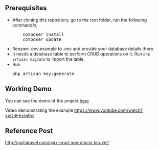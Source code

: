 ## Prerequisites
<ul>
<li>After cloning this repository, go to the root folder, run the following command/s,
<pre>
    composer install
    composer update</pre>
</li>
<li>Rename .env.example to .env and provide your database details there.</li>
<li>It needs a database table to perform CRUD operations on it. Run <code>php artisan migrate</code> to import the table.</li>
<li>Run <pre>php artisan key:generate</pre> </li>

</ul>

## Working Demo
You can see the demo of the project <a href="http://justlaravel.com/demos/ajax-crud-operations-laravel/">here</a>

Video demonstrating the example https://www.youtube.com/watch?v=OdFExlejRcI

## Reference Post
<a href="http://justlaravel.com/ajax-crud-operations-laravel/">http://justlaravel.com/ajax-crud-operations-laravel/
</a>
